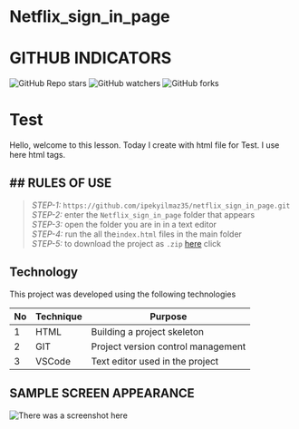 # Netflix_sign_in_page

# GITHUB INDICATORS

![GitHub Repo stars](https://img.shields.io/github/stars/ipekyilmaz35/Test?style=for-the-badge)
![GitHub watchers](https://img.shields.io/github/watchers/ipekyilmaz35/Test?style=for-the-badge)
![GitHub forks](https://img.shields.io/github/forks/ipekyilmaz35/Test?style=for-the-badge)

# Test
Hello, welcome to this lesson. Today I create with html file for Test. I use here html tags. 

## ## RULES OF USE
> *STEP-1:* `https://github.com/ipekyilmaz35/netflix_sign_in_page.git` <br/>
> *STEP-2:*  enter the `Netflix_sign_in_page` folder that appears <br/>
> *STEP-3:*  open the folder you are in in a text editor <br/>
> *STEP-4:*  run the  all the`index.html` files in the main folder <br/>
> *STEP-5:*  to download the project as `.zip`  [here](https://github.com/ipekyilmaz35/netflix_sign_in_page/archive/refs/heads/master.zip) click <br/>

## Technology

This project was developed using the following technologies



| No | Technique | Purpose |
| - | ---------- | --------------------- |
| 1 | HTML | Building a project skeleton |
| 2 | GIT |  Project version control management |
| 3 | VSCode | Text editor used in the project |


## SAMPLE SCREEN APPEARANCE
![There was a screenshot here](./screen.png)
